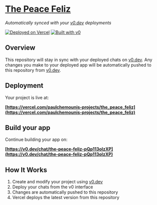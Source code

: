 # [The Peace Feliz](https://the-peace-feliz.vercel.app)

*Automatically synced with your [v0.dev](https://v0.dev) deployments*

[![Deployed on Vercel](https://img.shields.io/badge/Deployed%20on-Vercel-black?style=for-the-badge&logo=vercel)](https://vercel.com/paulchemounis-projects/v0-collaborative-art-project)
[![Built with v0](https://img.shields.io/badge/Built%20with-v0.dev-black?style=for-the-badge)](https://v0.dev/chat/projects/roEGO42S6RL)

## Overview

This repository will stay in sync with your deployed chats on [v0.dev](https://v0.dev).
Any changes you make to your deployed app will be automatically pushed to this repository from [v0.dev](https://v0.dev).

## Deployment

Your project is live at:

**[https://vercel.com/paulchemounis-projects/the_peace_feliz](https://vercel.com/paulchemounis-projects/the_peace_feliz)**

## Build your app

Continue building your app on:

**[https://v0.dev/chat/the-peace-feliz-pQp113olzXP](https://v0.dev/chat/the-peace-feliz-pQp113olzXP)**

## How It Works

1. Create and modify your project using [v0.dev](https://v0.dev)
2. Deploy your chats from the v0 interface
3. Changes are automatically pushed to this repository
4. Vercel deploys the latest version from this repository
